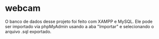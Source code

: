 # webcam
O banco de dados desse projeto foi feito com XAMPP e MySQL. Ele pode ser importado via phpMyAdmin usando a aba "Importar" e selecionando o arquivo .sql exportado.
